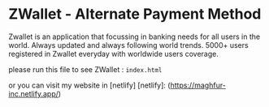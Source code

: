 # ZWallet - Alternate Payment Method

Zwallet is an application that focussing in banking needs for all users in the world. Always updated and always following world trends. 5000+ users registered in Zwallet everyday with worldwide users coverage.

please run this file to see ZWallet :
`index.html`

or you can visit my website in [netlify]
[netlify]: (https://maghfur-inc.netlify.app/)
